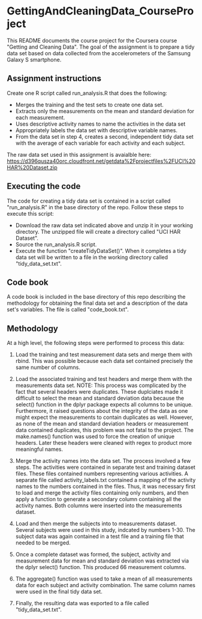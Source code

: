 # GettingAndCleaningData_CourseProject
This README documents the course project for the Coursera course "Getting and Cleaning Data". The goal of the assignment is to prepare a tidy data set based on data collected from the accelerometers of the Samsung Galaxy S smartphone.

## Assignment instructions
Create one R script called run_analysis.R that does the following:
* Merges the training and the test sets to create one data set.
* Extracts only the measurements on the mean and standard deviation for each measurement. 
* Uses descriptive activity names to name the activities in the data set
* Appropriately labels the data set with descriptive variable names. 
* From the data set in step 4, creates a second, independent tidy data set with the average of each variable for each activity and each subject.

The raw data set used in this assignment is avaialble here: https://d396qusza40orc.cloudfront.net/getdata%2Fprojectfiles%2FUCI%20HAR%20Dataset.zip 

## Executing the code
The code for creating a tidy data set is contained in a script called "run_analysis.R" in the base directory of the repo. Follow these steps to execute this script: 
* Download the raw data set indicated above and unzip it in your working directory. The unzipped file will create a directory called "UCI HAR Dataset". 
* Source the run_analysis.R script.
* Execute the function "createTidyDataSet()". When it completes a tidy data set will be written to a file in the working directory called "tidy_data_set.txt". 

## Code book
A code book is included in the base directory of this repo describing the methodology for obtaining the final data set and a description of the data set's variables. The file is called "code_book.txt". 

## Methodology

At a high level, the following steps were performed to process this data:

1. Load the training and test measurement data sets and merge them with rbind. This was possible because each data set contained 
precisely the same number of columns. 

2. Load the associated training and test headers and merge them with the measurements data set. NOTE: This process was complicated by the fact that several headers were duplicates. These duplciates made it difficult to select
the mean and standard deviation data because the select() function in the dplyr package expects all columns to be unique. 
Furthermore, it raised questions about the integrity of the data as one might expect the measurements to contain duplicates as 
well. However, as none of the mean and standard deviation headers or measurement data contained duplicates, this problem was not fatal to the project. The make.names() function was used to force the creation of unique headers. Later these headers were 
cleaned with regex to product more meaningful names. 

3. Merge the activity names into the data set. The process involved a few steps. The activities were contained in separate test 
and training dataset files. These files contained numbers representing various activities. A separate file called 
activity_labels.txt contained a mapping of the activity names to the numbers contained in the files. Thus, it was necessary 
first to load and merge the activity files containing only numbers, and then apply a function to generate a secondary column 
containing all the activity names. Both columns were inserted into the measurements dataset. 

4. Load and then merge the subjects into to measurements dataset. Several subjects were used in this study, indcated by numbers 
1-30. The subject data was again contained in a test file and a training file that needed to be merged. 

5. Once a complete dataset was formed, the subject, activity and measurement data for mean and standard deviation was extracted 
via the dplyr select() function. This produced 66 measurement columns. 

6. The aggregate() function was used to take a mean of all measurements data for each subject and activity combination. The same 
column names were used in the final tidy data set. 

7. Finally, the resulting data was exported to a file called "tidy_data_set.txt".



